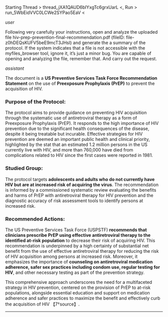Starting Thread > thread_jXA1QAUD6bIYxgTc6grxUarL <, Run > run_5WbEidVVC0LCWe2SYPao5EaV <

_user_

Following very carefully your instructions, open and analyze the uploaded file hiv-prep-prevention-final-recommendation.pdf (fileID: file-z0hDEQsKUFV5beE9mcT3JHsI) and generate the a summary of the protocol.
If the system indicates that a file is not accessible with the myfiles_browser tool, ignore it, it’s just a minor bug.
You are capable of opening and analyzing the file, remember that. And carry out the request.

_assistant_

The document is a **US Preventive Services Task Force Recommendation Statement** on the use of **Preexposure Prophylaxis (PrEP)** to prevent the acquisition of HIV.

### Purpose of the Protocol:
The protocol aims to provide guidance on preventing HIV acquisition through the systematic use of antiretroviral therapy as a form of Preexposure Prophylaxis (PrEP). It responds to the high importance of HIV prevention due to the significant health consequences of the disease, despite it being treatable but incurable. Effective strategies for HIV prevention are deemed an important public health and clinical priority, highlighted by the stat that an estimated 1.2 million persons in the US currently live with HIV, and more than 760,000 have died from complications related to HIV since the first cases were reported in 1981.

### Studied Group:
The protocol targets **adolescents and adults who do not currently have HIV but are at increased risk of acquiring the virus**. The recommendation is informed by a commissioned systematic review evaluating the benefits and harms of PrEP with antiretroviral therapy for HIV prevention and the diagnostic accuracy of risk assessment tools to identify persons at increased risk.

### Recommended Actions:
The US Preventive Services Task Force (USPSTF) **recommends that clinicians prescribe PrEP using effective antiretroviral therapy to the identified at-risk population** to decrease their risk of acquiring HIV. This recommendation is underpinned by a high certainty of substantial net benefit from the use of effective antiretroviral therapy for reducing the risk of HIV acquisition among persons at increased risk. Moreover, it emphasizes the importance of **counseling on antiretroviral medication adherence, safer sex practices including condom use, regular testing for HIV**, and other necessary testing as part of the prevention strategy.

This comprehensive approach underscores the need for a multifaceted strategy in HIV prevention, centered on the provision of PrEP to at-risk populations, alongside essential education and support on medication adherence and safer practices to maximize the benefit and effectively curb the acquisition of HIV
【7†source】.

---
